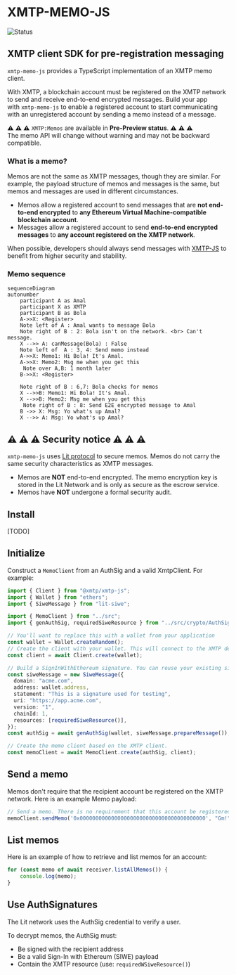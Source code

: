# XMTP-MEMO-JS

![Status](https://img.shields.io/badge/Project_Status-Pre--Preview-red)

## XMTP client SDK for pre-registration messaging

`xmtp-memo-js` provides a TypeScript implementation of an XMTP memo client.

With XMTP, a blockchain account must be registered on the XMTP network to send and receive end-to-end encrypted messages. Build your app with `xmtp-memo-js` to enable a registered account to start communicating with an unregistered account by sending a memo instead of a message.

:warning: :warning: :warning: `XMTP:Memos` are available in **Pre-Preview status**. :warning: :warning: :warning: <br>
The memo API will change without warning and may not be backward compatible.

### What is a memo?

Memos are not the same as XMTP messages, though they are similar. For example, the payload structure of memos and messages is the same, but memos and messages are used in different circumstances.

- Memos allow a registered account to send messages that are **not end-to-end encrypted** to **any Ethereum Virtual Machine-compatible blockchain account**.
- Messages allow a registered account to send **end-to-end encrypted messages** to **any account registered on the XMTP network**.

When possible, developers should always send messages with [XMTP-JS](https://github.com/xmtp/xmtp-js) to benefit from higher security and stability.

### Memo sequence

```mermaid
sequenceDiagram
autonumber
    participant A as Amal
    participant X as XMTP
    participant B as Bola
    A->>X: <Register>
    Note left of A : Amal wants to message Bola
    Note right of B : 2: Bola isn't on the network. <br> Can't message.
    X -->> A: canMessage(Bola) : False
    Note left of  A : 3, 4: Send memo instead
    A->>X: Memo1: Hi Bola! It's Amal.
    A->>X: Memo2: Msg me when you get this
     Note over A,B: 1 month later
    B->>X: <Register>

    Note right of B : 6,7: Bola checks for memos
    X -->>B: Memo1: Hi Bola! It's Amal.
    X -->>B: Memo2: Msg me when you get this
     Note right of B : 8: Send E2E encrypted message to Amal
    B ->> X: Msg: Yo what's up Amal?
    X -->> A: Msg: Yo what's up Amal?
```

## :warning: :warning: :warning: Security notice :warning: :warning: :warning:

`xmtp-memo-js` uses [Lit protocol](https://developer.litprotocol.com/) to secure memos. Memos do not carry the same security characteristics as XMTP messages.

- Memos are **NOT** end-to-end encrypted. The memo encryption key is stored in the Lit Network and is only as secure as the escrow service.
- Memos have **NOT** undergone a formal security audit.

## Install

[TODO]

## Initialize

Construct a `MemoClient` from an AuthSig and a valid XmtpClient. For example:

```ts
import { Client } from "@xmtp/xmtp-js";
import { Wallet } from "ethers";
import { SiweMessage } from "lit-siwe";

import { MemoClient } from "../src";
import { genAuthSig, requiredSiweResource } from "../src/crypto/AuthSig";

// You'll want to replace this with a wallet from your application
const wallet = Wallet.createRandom();
// Create the client with your wallet. This will connect to the XMTP development network by default
const client = await Client.create(wallet);

// Build a SignInWithEthereum signature. You can reuse your existing sign-in signature by adding the required resource
const siweMessage = new SiweMessage({
  domain: "acme.com",
  address: wallet.address,
  statement: "This is a signature used for testing",
  uri: "https://app.acme.com",
  version: "1",
  chainId: 1,
  resources: [requiredSiweResource()],
});
const authSig = await genAuthSig(wallet, siweMessage.prepareMessage());

// Create the memo client based on the XMTP client.
const memoClient = await MemoClient.create(authSig, client);

```

## Send a memo

Memos don't require that the recipient account be registered on the XMTP network. Here is an example Memo payload:

```ts
// Send a memo. There is no requirement that this account be registered on the XMTP network.
memoClient.sendMemo('0x0000000000000000000000000000000000000000', "Gm!")
```

## List memos

Here is an example of how to retrieve and list memos for an account:

```ts
for (const memo of await receiver.listAllMemos()) {
    console.log(memo);
}
```

## Use AuthSignatures

The Lit network uses the AuthSig credential to verify a user.

To decrypt memos, the AuthSig must:

- Be signed with the recipient address
- Be a valid Sign-In with Ethereum (SIWE) payload
- Contain the XMTP resource (use: `requiredWSiweResource()`)
